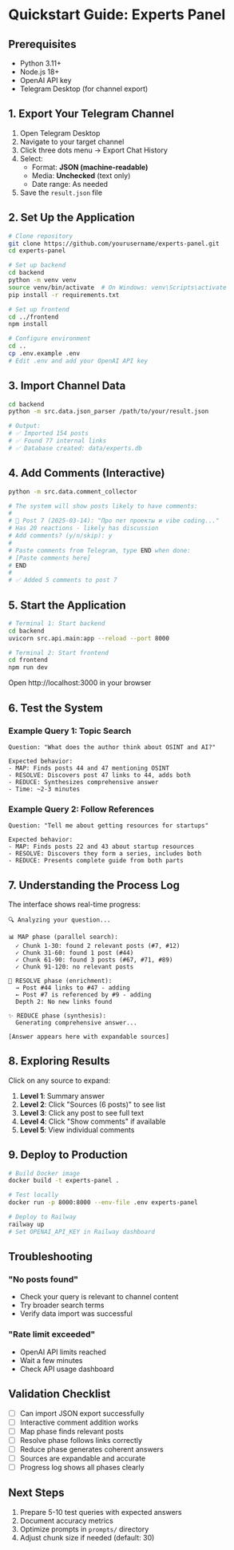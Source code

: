 # Quickstart Guide: Experts Panel

## Prerequisites

- Python 3.11+
- Node.js 18+
- OpenAI API key
- Telegram Desktop (for channel export)

## 1. Export Your Telegram Channel

1. Open Telegram Desktop
2. Navigate to your target channel
3. Click three dots menu → Export Chat History
4. Select:
   - Format: **JSON (machine-readable)**
   - Media: **Unchecked** (text only)
   - Date range: As needed
5. Save the `result.json` file

## 2. Set Up the Application

```bash
# Clone repository
git clone https://github.com/yourusername/experts-panel.git
cd experts-panel

# Set up backend
cd backend
python -m venv venv
source venv/bin/activate  # On Windows: venv\Scripts\activate
pip install -r requirements.txt

# Set up frontend
cd ../frontend
npm install

# Configure environment
cd ..
cp .env.example .env
# Edit .env and add your OpenAI API key
```

## 3. Import Channel Data

```bash
cd backend
python -m src.data.json_parser /path/to/your/result.json

# Output:
# ✅ Imported 154 posts
# ✅ Found 77 internal links
# ✅ Database created: data/experts.db
```

## 4. Add Comments (Interactive)

```bash
python -m src.data.comment_collector

# The system will show posts likely to have comments:
#
# 📝 Post 7 (2025-03-14): "Про пет проекты и vibe coding..."
# Has 20 reactions - likely has discussion
# Add comments? (y/n/skip): y
#
# Paste comments from Telegram, type END when done:
# [Paste comments here]
# END
#
# ✅ Added 5 comments to post 7
```

## 5. Start the Application

```bash
# Terminal 1: Start backend
cd backend
uvicorn src.api.main:app --reload --port 8000

# Terminal 2: Start frontend
cd frontend
npm run dev
```

Open http://localhost:3000 in your browser

## 6. Test the System

### Example Query 1: Topic Search
```
Question: "What does the author think about OSINT and AI?"

Expected behavior:
- MAP: Finds posts 44 and 47 mentioning OSINT
- RESOLVE: Discovers post 47 links to 44, adds both
- REDUCE: Synthesizes comprehensive answer
- Time: ~2-3 minutes
```

### Example Query 2: Follow References
```
Question: "Tell me about getting resources for startups"

Expected behavior:
- MAP: Finds posts 22 and 43 about startup resources
- RESOLVE: Discovers they form a series, includes both
- REDUCE: Presents complete guide from both parts
```

## 7. Understanding the Process Log

The interface shows real-time progress:

```
🔍 Analyzing your question...

📊 MAP phase (parallel search):
  ✓ Chunk 1-30: found 2 relevant posts (#7, #12)
  ✓ Chunk 31-60: found 1 post (#44)
  ✓ Chunk 61-90: found 3 posts (#67, #71, #89)
  ✓ Chunk 91-120: no relevant posts

🔗 RESOLVE phase (enrichment):
  → Post #44 links to #47 - adding
  ← Post #7 is referenced by #9 - adding
  Depth 2: No new links found

✨ REDUCE phase (synthesis):
  Generating comprehensive answer...

[Answer appears here with expandable sources]
```

## 8. Exploring Results

Click on any source to expand:
1. **Level 1**: Summary answer
2. **Level 2**: Click "Sources (6 posts)" to see list
3. **Level 3**: Click any post to see full text
4. **Level 4**: Click "Show comments" if available
5. **Level 5**: View individual comments

## 9. Deploy to Production

```bash
# Build Docker image
docker build -t experts-panel .

# Test locally
docker run -p 8000:8000 --env-file .env experts-panel

# Deploy to Railway
railway up
# Set OPENAI_API_KEY in Railway dashboard
```

## Troubleshooting

### "No posts found"
- Check your query is relevant to channel content
- Try broader search terms
- Verify data import was successful

### "Rate limit exceeded"
- OpenAI API limits reached
- Wait a few minutes
- Check API usage dashboard

## Validation Checklist

- [ ] Can import JSON export successfully
- [ ] Interactive comment addition works
- [ ] Map phase finds relevant posts
- [ ] Resolve phase follows links correctly
- [ ] Reduce phase generates coherent answers
- [ ] Sources are expandable and accurate
- [ ] Progress log shows all phases clearly

## Next Steps

1. Prepare 5-10 test queries with expected answers
2. Document accuracy metrics
3. Optimize prompts in `prompts/` directory
4. Adjust chunk size if needed (default: 30)